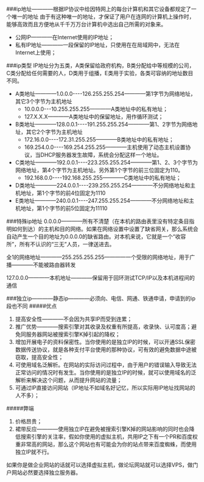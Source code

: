 ###ip地址————根据IP协议中给因特网上的每台计算机和其它设备都规定了一个唯一的地址
由于有这种唯一的地址，才保证了用户在连网的计算机上操作时，能够高效而且方便地从千千万万台计算机中选出自己所需的对象来。

- 公网IP————在Internet使用的IP地址；
- 私有IP地址————一段保留的IP地址，只使用在在局域网中，无法在Internet上使用；

###ip类型
IP地址分为五类，A类保留给政府机构，B类分配给中等规模的公司，C类分配给任何需要的人，D类用于组播，E类用于实验，各类可容纳的地址数目不同。

- A类地址————1.0.0.0----126.255.255.254————第1字节为网络地址，其它3个字节为主机地址
    + 10.0.0.0---10.255.255.255————A类地址中的私有地址；
    + 127.X.X.X————A类地址中的保留地址，用作循环测试；
- B类地址————128.0.0.1----191.255.255.254————第1、2字节为网络地址，其它2个字节为主机地址
    + 172.16.0.0----172.31.255.255————B类地址中的私有地址；
    + 169.254.0.0----169.254.255.255————主机使用了动态主机设置协议，当DHCP服务器发生故障，系统会分配这样一个地址。
- C类地址————192.0.0.1----223.255.255.254————第1、2、3个字节为网络地址，第4个字节为主机地址。另外第1个字节的前三位固定为110。
    + 192.168.0.0----192.168.255.255————C类地址中的私有地址；
- D类地址————224.0.0.1----239.255.255.254————不分网络地址和主机地址，第1个字节的前4位固定为1110
- E类地址————240.0.0.1----247.255.255.254————不分网络地址和主机地址，第1个字节的前5位固定为11110

###特殊ip地址
0.0.0.0————所有不清楚（在本机的路由表里没有特定条目指明如何到达）的主机和目的网络。如果在网络设置中设置了缺省网关，那么系统会自动产生一个目的地址为0.0.0.0的缺省路由。对本机来说，它就是一个“收容所”，所有不认识的“三无”人员，一律送进去。

全1的网络地址————255.255.255.255————一个受限的网络地址，用于广播————不能被路由器转发

127.0.0.0————本机地址————保留用于回环测试TCP/IP以及本机进程间的通信

###独立ip————静态ip————必须向、电信、网通、铁通申请，申请到的ip段也不同
#####优点
1. 提高安全性————不会因为共享IP而受到连累；
2. 推广优势————搜索引擎对其收录及权重有所提高，收录快、认可度高；避免同服务器网站被搜索引擎K掉引起的降权；
3. 增加开展电子的资料保密性。当你使用的是独立IP的时候，可以开通SSL保密数据传送协议，就是各种支付平台使用的那种协议，可有效的避免数据中途被窃取，提高安全性；
4. 可使用域名泛解析。在网站的实际访问过程中，由于用户的错误输入导致无法正常访问的情况时有发生。当你使用的是独立IP的时候，就可以使用域名的泛解析来解决这个问题，从而提升网站的流量；
5. 可通过IP直接访问网站（IP地址不如域名好记忆，所以实际用IP地址找网站的人不多）；

#####弊端
1. 价格昂贵；
2. 裙带反应————使用独立IP在避免被搜索引擎K掉的网站影响的同时也会降低搜索引擎的关注率，假如你使用的虚拟主机，共用IP之下有一个PR和百度权重非常高的网站，那么这个网站也有可能会为你的站点带来百度蜘蛛，而使用独立IP就不行。

如果你是做企业网站的话就可以选择虚拟主机，做论坛网站就可以选择VPS，做门户网站必然要选择独立服务器。